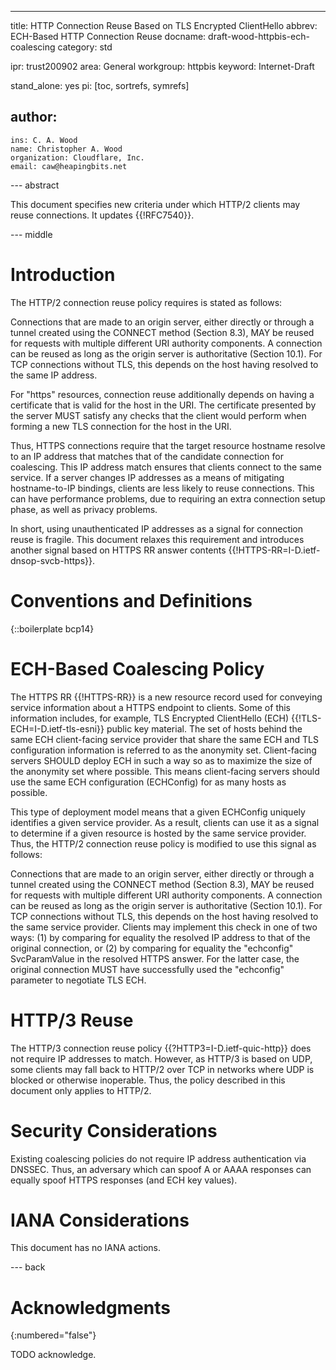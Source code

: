 ---
title: HTTP Connection Reuse Based on TLS Encrypted ClientHello
abbrev: ECH-Based HTTP Connection Reuse
docname: draft-wood-httpbis-ech-coalescing
category: std

ipr: trust200902
area: General
workgroup: httpbis
keyword: Internet-Draft

stand_alone: yes
pi: [toc, sortrefs, symrefs]

author:
 -
    ins: C. A. Wood
    name: Christopher A. Wood
    organization: Cloudflare, Inc.
    email: caw@heapingbits.net


--- abstract

This document specifies new criteria under which HTTP/2 clients may reuse connections.
It updates {{!RFC7540}}.

--- middle

# Introduction

The HTTP/2 connection reuse policy requires is stated as follows:

   Connections that are made to an origin server, either directly or
   through a tunnel created using the CONNECT method (Section 8.3), MAY
   be reused for requests with multiple different URI authority
   components.  A connection can be reused as long as the origin server
   is authoritative (Section 10.1).  For TCP connections without TLS,
   this depends on the host having resolved to the same IP address.

   For "https" resources, connection reuse additionally depends on
   having a certificate that is valid for the host in the URI.  The
   certificate presented by the server MUST satisfy any checks that the
   client would perform when forming a new TLS connection for the host
   in the URI.

Thus, HTTPS connections require that the target resource hostname resolve
to an IP address that matches that of the candidate connection for coalescing.
This IP address match ensures that clients connect to the same service.
If a server changes IP addresses as a means of mitigating hostname-to-IP
bindings, clients are less likely to reuse connections. This can have
performance problems, due to requiring an extra connection setup phase,
as well as privacy problems.

In short, using unauthenticated IP addresses as a signal for connection
reuse is fragile. This document relaxes this requirement and introduces
another signal based on HTTPS RR answer contents {{!HTTPS-RR=I-D.ietf-dnsop-svcb-https}}.

# Conventions and Definitions

{::boilerplate bcp14}

# ECH-Based Coalescing Policy

The HTTPS RR {{!HTTPS-RR}} is a new resource record used for conveying
service information about a HTTPS endpoint to clients. Some of this information
includes, for example, TLS Encrypted ClientHello (ECH) {{!TLS-ECH=I-D.ietf-tls-esni}}
public key material. The set of hosts behind the same ECH client-facing service provider
that share the same ECH and TLS configuration information is referred to as the anonymity
set. Client-facing servers SHOULD deploy ECH in such a way so as to maximize the size of
the anonymity set where possible. This means client-facing servers should use the same
ECH configuration (ECHConfig) for as many hosts as possible.

This type of deployment model means that a given ECHConfig uniquely identifies a given
service provider. As a result, clients can use it as a signal to determine if a given
resource is hosted by the same service provider. Thus, the HTTP/2 connection reuse
policy is modified to use this signal as follows:

   Connections that are made to an origin server, either directly or
   through a tunnel created using the CONNECT method (Section 8.3), MAY
   be reused for requests with multiple different URI authority
   components.  A connection can be reused as long as the origin server
   is authoritative (Section 10.1).  For TCP connections without TLS,
   this depends on the host having resolved to the same service provider.
   Clients may implement this check in one of two ways: (1) by comparing
   for equality the resolved IP address to that of the original connection,
   or (2) by comparing for equality the "echconfig" SvcParamValue in the
   resolved HTTPS answer. For the latter case, the original connection MUST
   have successfully used the "echconfig" parameter to negotiate TLS ECH.


# HTTP/3 Reuse

The HTTP/3 connection reuse policy {{?HTTP3=I-D.ietf-quic-http}} does not require
IP addresses to match. However, as HTTP/3 is based on UDP, some clients may fall
back to HTTP/2 over TCP in networks where UDP is blocked or otherwise inoperable.
Thus, the policy described in this document only applies to HTTP/2.

# Security Considerations

Existing coalescing policies do not require IP address authentication
via DNSSEC. Thus, an adversary which can spoof A or AAAA responses can
equally spoof HTTPS responses (and ECH key values).

# IANA Considerations

This document has no IANA actions.

--- back

# Acknowledgments
{:numbered="false"}

TODO acknowledge.
